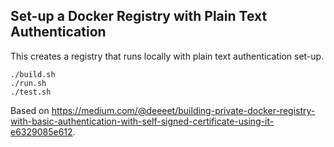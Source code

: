 Set-up a Docker Registry with Plain Text Authentication
--

This creates a registry that runs locally with plain text authentication set-up.

	./build.sh
	./run.sh
	./test.sh

Based on <https://medium.com/@deeeet/building-private-docker-registry-with-basic-authentication-with-self-signed-certificate-using-it-e6329085e612>.